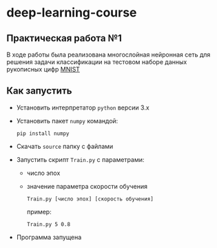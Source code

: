 # deep-learning-course

## Практическая работа №1
В ходе работы была реализована многослойная нейронная сеть для решения задачи классификации на тестовом наборе данных рукописных цифр [MNIST](http://yann.lecun.com/exdb/mnist/ "MNIST dataset")

## Как запустить

- Установить интерпретатор `python` версии 3.x
- Установить пакет `numpy` командой:

      pip install numpy

- Скачать `source` папку с файлами
- Запустить скрипт `Train.py` с параметрами:
  - число эпох
  - значение параметра скорости обучения
  
        Train.py [число эпох] [скорость обучения] 

    пример:

        Train.py 5 0.8
- Программа запущена
